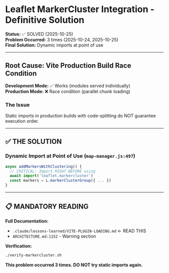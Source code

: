 # Leaflet MarkerCluster Integration - Definitive Solution

**Status:** ✅ SOLVED (2025-10-25)  
**Problem Occurred:** 3 times (2025-10-24, 2025-10-25)  
**Final Solution:** Dynamic imports at point of use

---

## Root Cause: Vite Production Build Race Condition

**Development Mode:** ✅ Works (modules served individually)  
**Production Mode:** ❌ Race condition (parallel chunk loading)

### The Issue
Static imports in production builds with code-splitting do NOT guarantee execution order.

---

## ✅ THE SOLUTION

### Dynamic Import at Point of Use (`map-manager.js:497`)

```javascript
async addMarkersWithClustering() {
  // CRITICAL: Import RIGHT BEFORE using
  await import('leaflet.markercluster')
  const markers = L.markerClusterGroup({ ... })
}
```

---

## 📋 MANDATORY READING

**Full Documentation:**
- `.claude/lessons-learned/VITE-PLUGIN-LOADING.md` ← READ THIS
- `ARCHITECTURE.md:1152` - Warning section

**Verification:**
```bash
./verify-markercluster.sh
```

**This problem occurred 3 times. DO NOT try static imports again.**
